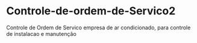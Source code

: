 # Controle-de-ordem-de-Servico2
Controle de Ordem de Servico empresa de ar condicionado, para controle de instalacao e manutenção
